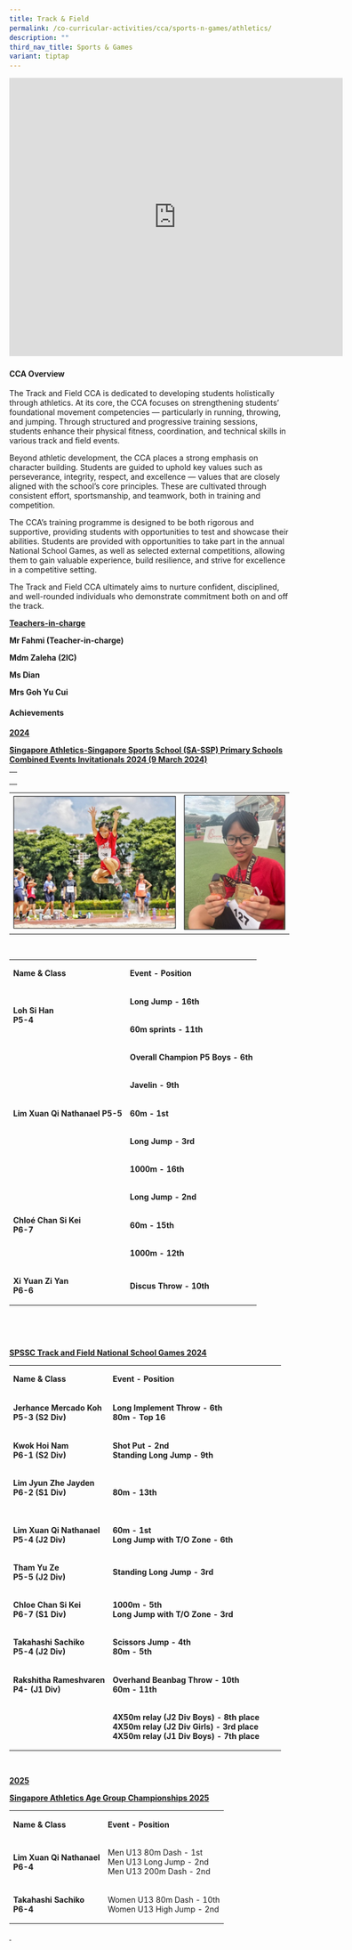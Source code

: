```yaml
---
title: Track & Field
permalink: /co-curricular-activities/cca/sports-n-games/athletics/
description: ""
third_nav_title: Sports & Games
variant: tiptap
---
```

<div class="iframe-wrapper">
<iframe height="500" width="600" allowfullscreen="true" frameborder="0" src="https://docs.google.com/presentation/d/e/2PACX-1vQ3Y39B-_Y7XMFtfiizuhKd3APCmSFrE0um-MQhi9VL4axv5ZmtNfdx67iJ52bSSfvNu2iL3r_9-B5b/embed?start=true&amp;loop=true&amp;delayms=5000"></iframe>
</div>
<h4><strong>CCA Overview</strong></h4>
<p>The Track and Field CCA is dedicated to developing students holistically
through athletics. At its core, the CCA focuses on strengthening students’
foundational movement competencies — particularly in running, throwing,
and jumping. Through structured and progressive training sessions, students
enhance their physical fitness, coordination, and technical skills in various
track and field events.</p>
<p>Beyond athletic development, the CCA places a strong emphasis on character
building. Students are guided to uphold key values such as perseverance,
integrity, respect, and excellence — values that are closely aligned with
the school’s core principles. These are cultivated through consistent effort,
sportsmanship, and teamwork, both in training and competition.</p>
<p>The CCA’s training programme is designed to be both rigorous and supportive,
providing students with opportunities to test and showcase their abilities.
Students are provided with opportunities to take part in the annual National
School Games, as well as selected external competitions, allowing them
to gain valuable experience, build resilience, and strive for excellence
in a competitive setting.</p>
<p>The Track and Field CCA ultimately aims to nurture confident, disciplined,
and well-rounded individuals who demonstrate commitment both on and off
the track.</p>
<p><strong><u>Teachers-in-charge</u></strong>
</p>
<p><strong>Mr Fahmi (Teacher-in-charge)</strong>
</p>
<p><strong>Mdm Zaleha (2IC)</strong>
</p>
<p><strong>Ms Dian</strong>
</p>
<p><strong>Mrs Goh Yu Cui</strong>
<br>
</p>
<h4><strong>Achievements</strong></h4>
<p><strong><u>2024</u></strong>
</p>
<p><strong><u>Singapore Athletics-Singapore Sports School (SA-SSP) Primary Schools Combined Events Invitationals 2024 (9 March 2024)</u></strong>
</p>
<table style="minWidth: 50px">
<colgroup>
<col>
<col>
</colgroup>
<tbody>
<tr>
<th rowspan="1" colspan="2">
<p></p>
</th>
</tr>
</tbody>
</table>
<table style="minWidth: 75px">
<colgroup>
<col>
<col>
<col>
</colgroup>
<tbody>
<tr>
<th rowspan="1" colspan="2">
<div class="isomer-image-wrapper">
<img style="width: 100%" height="auto" width="100%" alt="" src="/images/T_F_Pix001.jpg">
</div>
</th>
<th rowspan="1" colspan="1">
<div class="isomer-image-wrapper">
<img style="width: 100%" height="auto" width="100%" alt="" src="/images/T_F_Pix002.jpg">
</div>
</th>
</tr>
</tbody>
</table>
<p><strong>&nbsp;</strong>
</p>
<table style="minWidth: 50px">
<colgroup>
<col>
<col>
</colgroup>
<tbody>
<tr>
<td rowspan="1" colspan="1">
<p><strong>Name &amp; Class</strong>
</p>
</td>
<td rowspan="1" colspan="1">
<p><strong>Event - Position</strong>
</p>
</td>
</tr>
<tr>
<td rowspan="2" colspan="1">
<p><strong>Loh Si Han <br>P5-4</strong>
</p>
</td>
<td rowspan="1" colspan="1">
<p><strong>Long Jump - 16th</strong>
</p>
</td>
</tr>
<tr>
<td rowspan="1" colspan="1">
<p><strong>60m sprints - 11th</strong>
</p>
</td>
</tr>
<tr>
<td rowspan="5" colspan="1">
<p><strong>Lim Xuan Qi Nathanael P5-5</strong>
</p>
</td>
<td rowspan="1" colspan="1">
<p><strong>Overall Champion P5 Boys - 6th</strong>
</p>
</td>
</tr>
<tr>
<td rowspan="1" colspan="1">
<p><strong>Javelin - 9th</strong>
</p>
</td>
</tr>
<tr>
<td rowspan="1" colspan="1">
<p><strong>60m - 1st</strong>
</p>
</td>
</tr>
<tr>
<td rowspan="1" colspan="1">
<p><strong>Long Jump - 3rd</strong>
</p>
</td>
</tr>
<tr>
<td rowspan="1" colspan="1">
<p><strong>1000m - 16th</strong>
</p>
</td>
</tr>
<tr>
<td rowspan="3" colspan="1">
<p><strong>Chloé Chan Si Kei <br>P6-7</strong>
</p>
</td>
<td rowspan="1" colspan="1">
<p><strong>Long Jump - 2nd</strong>
</p>
</td>
</tr>
<tr>
<td rowspan="1" colspan="1">
<p><strong>60m - 15th</strong>
</p>
</td>
</tr>
<tr>
<td rowspan="1" colspan="1">
<p><strong>1000m - 12th</strong>
</p>
</td>
</tr>
<tr>
<td rowspan="1" colspan="1">
<p><strong>Xi Yuan Zi Yan <br>P6-6</strong>
</p>
</td>
<td rowspan="1" colspan="1">
<p><strong>Discus Throw - 10th</strong>
</p>
</td>
</tr>
</tbody>
</table>
<p><strong>&nbsp;</strong>
</p>
<p><strong>&nbsp;</strong>
</p>
<p><strong><u>SPSSC Track and Field National School Games 2024</u></strong>
</p>
<table style="minWidth: 100px">
<colgroup>
<col>
<col>
<col>
<col>
</colgroup>
<tbody>
<tr>
<td rowspan="1" colspan="1">
<p><strong>Name &amp; Class</strong>
</p>
</td>
<td rowspan="1" colspan="1">
<p><strong>Event - Position</strong>
</p>
</td>
<td rowspan="1" colspan="1">
<p>&nbsp;</p>
</td>
<td rowspan="1" colspan="1">
<p></p>
</td>
</tr>
<tr>
<td rowspan="2" colspan="1">
<p><strong>Jerhance Mercado Koh<br>P5-3 (S2 Div)</strong>
</p>
</td>
<td rowspan="2" colspan="1">
<p><strong>Long Implement Throw - 6th<br>80m - Top 16</strong>
</p>
</td>
<td rowspan="1" colspan="1">
<p>&nbsp;</p>
</td>
<td rowspan="1" colspan="1">
<p></p>
</td>
</tr>
<tr>
<td rowspan="1" colspan="1">
<p></p>
</td>
<td rowspan="1" colspan="1">
<p></p>
</td>
</tr>
<tr>
<td rowspan="2" colspan="1">
<p><strong>Kwok Hoi Nam <br>P6-1 (S2 Div)</strong>
</p>
</td>
<td rowspan="2" colspan="1">
<p><strong>Shot Put - 2nd<br>Standing Long Jump - 9th</strong>
</p>
</td>
<td rowspan="1" colspan="1">
<p></p>
</td>
<td rowspan="1" colspan="1">
<p></p>
</td>
</tr>
<tr>
<td rowspan="1" colspan="1">
<p></p>
</td>
<td rowspan="1" colspan="1">
<p></p>
</td>
</tr>
<tr>
<td rowspan="1" colspan="1">
<p><strong>Lim Jyun Zhe Jayden<br>P6-2 (S1 Div)<br><br></strong>
</p>
</td>
<td rowspan="1" colspan="1">
<p><strong>80m - 13th</strong>
</p>
</td>
<td rowspan="1" colspan="1">
<p></p>
</td>
<td rowspan="1" colspan="1">
<p></p>
</td>
</tr>
<tr>
<td rowspan="1" colspan="1">
<p><strong>Lim Xuan Qi Nathanael<br>P5-4 (J2 Div)</strong>
</p>
</td>
<td rowspan="1" colspan="1">
<p><strong>60m - 1st <br>Long Jump with T/O Zone - 6th</strong>
</p>
</td>
<td rowspan="1" colspan="1">
<p></p>
</td>
<td rowspan="1" colspan="1">
<p></p>
</td>
</tr>
<tr>
<td rowspan="1" colspan="1">
<p><strong>Tham Yu Ze<br>P5-5 (J2 Div)</strong>
</p>
</td>
<td rowspan="1" colspan="1">
<p><strong>Standing Long Jump - 3rd</strong>
</p>
</td>
<td rowspan="1" colspan="1">
<p></p>
</td>
<td rowspan="1" colspan="1">
<p></p>
</td>
</tr>
<tr>
<td rowspan="1" colspan="1">
<p><strong>Chloe Chan Si Kei<br>P6-7 (S1 Div)</strong>
</p>
</td>
<td rowspan="1" colspan="1">
<p><strong>1000m - 5th<br>Long Jump with T/O Zone - 3rd</strong>
</p>
</td>
<td rowspan="1" colspan="1">
<p></p>
</td>
<td rowspan="1" colspan="1">
<p></p>
</td>
</tr>
<tr>
<td rowspan="1" colspan="1">
<p><strong>Takahashi Sachiko <br>P5-4 (J2 Div)</strong>
</p>
</td>
<td rowspan="1" colspan="1">
<p><strong>Scissors Jump - 4th<br>80m - 5th</strong>
</p>
</td>
<td rowspan="1" colspan="1">
<p></p>
</td>
<td rowspan="1" colspan="1">
<p></p>
</td>
</tr>
<tr>
<td rowspan="1" colspan="1">
<p><strong>Rakshitha Rameshvaren<br>P4- (J1 Div)</strong>
</p>
</td>
<td rowspan="1" colspan="1">
<p><strong>Overhand Beanbag Throw - 10th<br>60m - 11th</strong>
</p>
</td>
<td rowspan="1" colspan="1">
<p></p>
</td>
<td rowspan="1" colspan="1">
<p></p>
</td>
</tr>
<tr>
<td rowspan="1" colspan="1">
<p><strong>&nbsp;</strong>
</p>
</td>
<td rowspan="1" colspan="1">
<p><strong>4X50m relay (J2 Div Boys) - 8th place<br>4X50m relay (J2 Div Girls) - 3rd place<br>4X50m relay (J1 Div Boys) - 7th place</strong>
</p>
</td>
<td rowspan="1" colspan="1">
<p></p>
</td>
<td rowspan="1" colspan="1">
<p></p>
</td>
</tr>
</tbody>
</table>
<p><strong>&nbsp;</strong>
</p>
<p><strong><u>2025</u></strong>
</p>
<p><strong><u>Singapore Athletics Age Group Championships 2025</u></strong>
</p>
<table style="minWidth: 50px">
<colgroup>
<col>
<col>
</colgroup>
<tbody>
<tr>
<td rowspan="1" colspan="1">
<p><strong>Name &amp; Class</strong>
</p>
</td>
<td rowspan="1" colspan="1">
<p><strong>Event - Position</strong>
</p>
</td>
</tr>
<tr>
<td rowspan="1" colspan="1">
<p><strong>Lim Xuan Qi Nathanael<br>P6-4</strong>
</p>
</td>
<td rowspan="1" colspan="1">
<p>Men U13 80m Dash - 1st
<br>Men U13 Long Jump - 2nd
<br>Men U13 200m Dash - 2nd</p>
</td>
</tr>
<tr>
<td rowspan="1" colspan="1">
<p><strong>Takahashi Sachiko <br>P6-4</strong>
</p>
</td>
<td rowspan="1" colspan="1">
<p>Women U13 80m Dash - 10th
<br>Women U13 High Jump - 2nd</p>
</td>
</tr>
</tbody>
</table>
<p><strong><u>&nbsp;</u></strong>
</p>
<p></p>
<p></p>